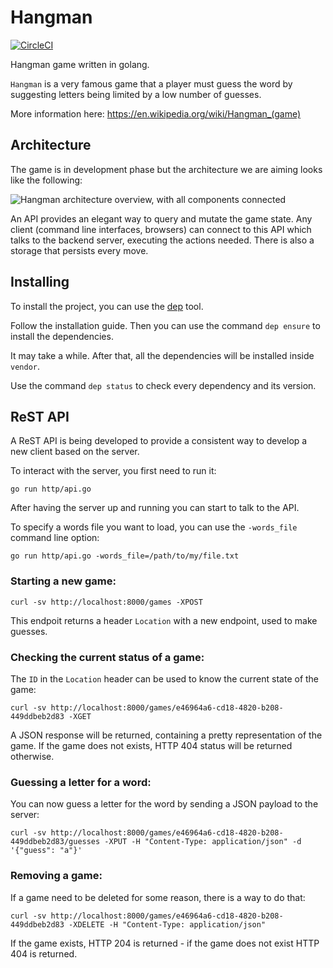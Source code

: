 # Hangman

[![CircleCI](https://circleci.com/gh/mauricioabreu/go-hangman.svg?style=svg)](https://circleci.com/gh/mauricioabreu/go-hangman)

Hangman game written in golang.

`Hangman` is a very famous game that a player must guess
the word by suggesting letters being limited by a low number of
guesses.

More information here: https://en.wikipedia.org/wiki/Hangman_(game)

## Architecture

The game is in development phase but the architecture we are aiming looks like the following:

![Hangman architecture overview, with all components connected](misc/hangman_architecture.png "Architecture overview")

An API provides an elegant way to query and mutate the game state. Any client (command line interfaces, browsers) can connect to this API which talks to the backend server, executing the actions needed. There is also a storage that persists every move.

## Installing

To install the project, you can use the [dep](https://golang.github.io/dep/) tool.

Follow the installation guide. Then you can use the command `dep ensure` to install the dependencies.

It may take a while. After that, all the dependencies will be installed inside `vendor`.

Use the command `dep status` to check every dependency and its version.

## ReST API

A ReST API is being developed to provide a consistent way to develop a new client based on the server.

To interact with the server, you first need to run it:

    go run http/api.go

After having the server up and running you can start to talk to the API.

To specify a words file you want to load, you can use the `-words_file` command line option:

    go run http/api.go -words_file=/path/to/my/file.txt

### Starting a new game:

    curl -sv http://localhost:8000/games -XPOST

This endpoit returns a header `Location` with a new endpoint, used to make guesses.

### Checking the current status of a game:

The `ID` in the `Location` header can be used to know the current state of the game:

    curl -sv http://localhost:8000/games/e46964a6-cd18-4820-b208-449ddbeb2d83 -XGET

A JSON response will be returned, containing a pretty representation of the game. If the game does not exists, HTTP 404 status will be returned otherwise.

### Guessing a letter for a word:

You can now guess a letter for the word by sending a JSON payload to the server:

    curl -sv http://localhost:8000/games/e46964a6-cd18-4820-b208-449ddbeb2d83/guesses -XPUT -H "Content-Type: application/json" -d '{"guess": "a"}'

### Removing a game:

If a game need to be deleted for some reason, there is a way to do that:

    curl -sv http://localhost:8000/games/e46964a6-cd18-4820-b208-449ddbeb2d83 -XDELETE -H "Content-Type: application/json"

If the game exists, HTTP 204 is returned - if the game does not exist HTTP 404 is returned. 
